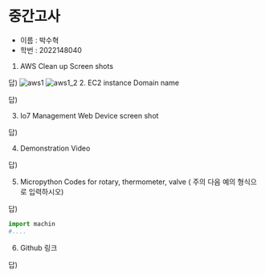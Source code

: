 중간고사
==========
- 이름 : 박수혁
- 학번 : 2022148040
1.	AWS Clean up Screen shots

답) ![aws1](https://github.com/supark0412/midterm/assets/71921481/657a7575-afd0-4714-953b-e4acec5bdd57)
![aws1_2](https://github.com/supark0412/midterm/assets/71921481/4cf9c9d2-0b14-4aea-9ff1-bc117f894693)
2.	EC2 instance Domain name

답)

3.	Io7 Management Web Device screen shot

답)

4.	Demonstration Video

답)

5.	Micropython Codes for rotary, thermometer, valve ( 주의 다음 예의 형식으로 입력하시오)

답)
```python
import machin
#....
```
6.	Github 링크

답)

